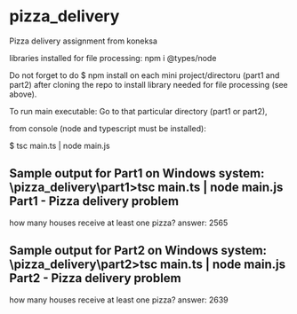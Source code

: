 # pizza_delivery
Pizza delivery assignment from koneksa

libraries installed for file processing:
npm i @types/node

Do not forget to do $ npm install on each mini project/directoru (part1 and part2) 
after cloning the repo to install library needed for file processing (see above).

To run main executable:
Go to that particular directory (part1 or part2),

from console (node and typescript must be installed):

$ tsc main.ts | node main.js

Sample output for Part1 on Windows system:
\pizza_delivery\part1>tsc main.ts | node main.js
Part1 - Pizza delivery problem
------------------------------
how many houses receive at least one pizza?
answer: 2565

Sample output for Part2 on Windows system:
\pizza_delivery\part2>tsc main.ts | node main.js
Part2 - Pizza delivery problem
------------------------------
how many houses receive at least one pizza?
answer: 2639
